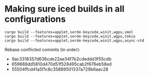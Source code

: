 # Making sure iced builds in all configurations

```shell
cargo build --features=applet,serde-keycode,winit,wgpu,smol
cargo build --features=applet,serde-keycode,winit,wgpu,tokio
cargo build --features=applet,serde-keycode,winit,wgpu,async-std
```

Rebase conflicted commits (in order):

- 9ac3318357d636cde22ae34f7b2cdeddd3f55cdb
- 659669dd5810d470d51f528495cab2f676eb58ed
- 55504ffcd41a5f1c8c35889501337a729b6aac28

